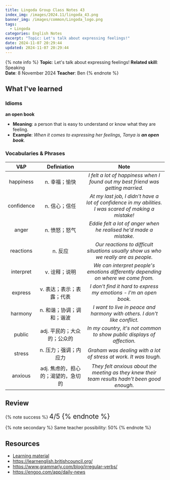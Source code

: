 ```yaml
---
title: Lingoda Group Class Notes 43
index_img: /images/2024.11/lingoda_43.png
banner_img: /images/common/Lingoda_logo.png
tags:
  - Lingoda
categories: English Notes
excerpt: "Topic: Let's talk about expressing feelings!"
date: 2024-11-07 20:29:44
updated: 2024-11-07 20:29:44
---
```


{% note info %}
**Topic**: Let's talk about expressing feelings!
**Related skill**: Speaking  
**Date**: 8 November 2024
**Teacher**: Ben
{% endnote %}

## What I've learned

### Idioms
**an open book**
- **Meaning**: a person that is easy to understand or know what they are feeling.
- **Example**: *When it comes to expressing her feelings, Tanya is **an open book**.*

### Vocabularies & Phrases

|    V&P     |             Definiation             |                                                  Note                                                  |
| :--------: | :---------------------------------: | :----------------------------------------------------------------------------------------------------: |
| happiness  |            n.	幸福；愉快            |            *I felt a lot of happiness when I found out my best friend was getting married.*            |
| confidence |            n.	信心；信任            | *At my last job, I didn't have a lot of confidence in my abilities. I was scared of making a mistake!* |
|   anger    |            n.	愤怒；怒气            |                   *Eddie felt a lot of anger when he realised he'd made a mistake.*                    |
| reactions  |               n.	反应               |          *Our reactions to difficult situations usually show us who we really are as people.*          |
| interpret  |            v.	诠释；说明            |           *We can interpret people's emotions differently depending on where we come from.*            |
|  express   |      v.	表达；表示；表露；代表      |                   *I don't find it hard to express my emotions - I'm an open book.*                    |
|  harmony   |      n.	和谐；协调；调和；谐波      |               *I want to live in peace and harmony with others. I don't like conflict.*                |
|   public   |     adj.	平民的；大众的；公众的     |                 *In my country, it's not common to show public displays of affection.*                 |
|   stress   |        n.	压力；强调；内应力        |                    *Graham was dealing with a lot of stress at work. It was tough.*                    |
|  anxious   | adj. 焦虑的，担心的；渴望的，急切的 |     *They felt anxious about the meeting as they knew their team results hadn't been good enough.*     |

## Review

{% note success %}
<span style="font-size:1.5em;">
4/5
<span>
{% endnote %}

{% note secondary %}
<span style="font-size:1em;">
Same teacher possibility: 50%
<span>
{% endnote %}

## Resources
- [Learning material](https://learn.lingoda.com/english/learning-materials/671ff587ca71f/download)
- https://learnenglish.britishcouncil.org/ 
- https://www.grammarly.com/blog/irregular-verbs/ 
- https://engoo.com/app/daily-news
